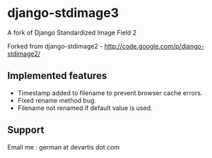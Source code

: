 django-stdimage3
================

A fork of Django Standardized Image Field 2

Forked from django-stdimage2 - http://code.google.com/p/django-stdimage2/

Implemented features
--------------------

* Timestamp added to filename to prevent browser cache errors.
* Fixed rename method bug.
* Filename not renamed if default value is used.

Support
-------

Email me : german at devartis dot com

